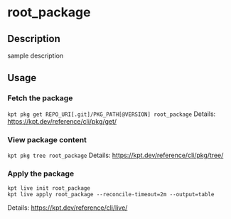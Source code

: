 # root_package

## Description
sample description

## Usage

### Fetch the package
`kpt pkg get REPO_URI[.git]/PKG_PATH[@VERSION] root_package`
Details: https://kpt.dev/reference/cli/pkg/get/

### View package content
`kpt pkg tree root_package`
Details: https://kpt.dev/reference/cli/pkg/tree/

### Apply the package
```
kpt live init root_package
kpt live apply root_package --reconcile-timeout=2m --output=table
```
Details: https://kpt.dev/reference/cli/live/
